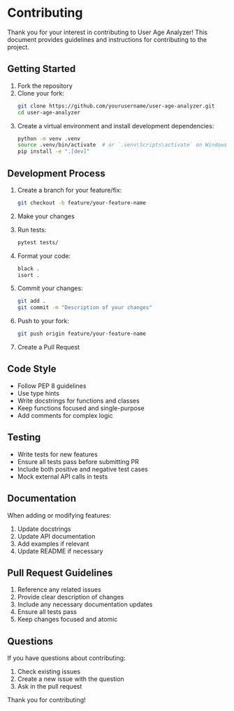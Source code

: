 # Contributing

Thank you for your interest in contributing to User Age Analyzer! This document provides guidelines and instructions for contributing to the project.

## Getting Started

1. Fork the repository
2. Clone your fork:
   ```bash
   git clone https://github.com/yourusername/user-age-analyzer.git
   cd user-age-analyzer
   ```
3. Create a virtual environment and install development dependencies:
   ```bash
   python -m venv .venv
   source .venv/bin/activate  # or `.venv\Scripts\activate` on Windows
   pip install -e ".[dev]"
   ```

## Development Process

1. Create a branch for your feature/fix:
   ```bash
   git checkout -b feature/your-feature-name
   ```

2. Make your changes

3. Run tests:
   ```bash
   pytest tests/
   ```

4. Format your code:
   ```bash
   black .
   isort .
   ```

5. Commit your changes:
   ```bash
   git add .
   git commit -m "Description of your changes"
   ```

6. Push to your fork:
   ```bash
   git push origin feature/your-feature-name
   ```

7. Create a Pull Request

## Code Style

- Follow PEP 8 guidelines
- Use type hints
- Write docstrings for functions and classes
- Keep functions focused and single-purpose
- Add comments for complex logic

## Testing

- Write tests for new features
- Ensure all tests pass before submitting PR
- Include both positive and negative test cases
- Mock external API calls in tests

## Documentation

When adding or modifying features:
1. Update docstrings
2. Update API documentation
3. Add examples if relevant
4. Update README if necessary

## Pull Request Guidelines

1. Reference any related issues
2. Provide clear description of changes
3. Include any necessary documentation updates
4. Ensure all tests pass
5. Keep changes focused and atomic

## Questions

If you have questions about contributing:
1. Check existing issues
2. Create a new issue with the question
3. Ask in the pull request

Thank you for contributing!
